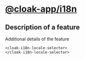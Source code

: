 # [@cloak-app/i18n](https://github.com/BKWLD/cloak-i18n)

## Description of a feature

Additional details of the feature

<cloak-i18n-locale-selector>
</cloak-i18n-locale-selector>


```vue
<cloak-i18n-locale-selector>
</cloak-i18n-locale-selector>
```
